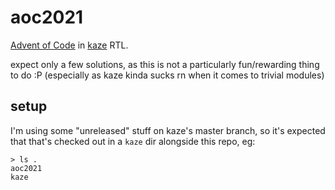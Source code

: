 # aoc2021

[Advent of Code](https://adventofcode.com/) in [kaze](https://github.com/yupferris/kaze) RTL.

expect only a few solutions, as this is not a particularly fun/rewarding thing to do :P (especially as kaze kinda sucks rn when it comes to trivial modules)

## setup

I'm using some "unreleased" stuff on kaze's master branch, so it's expected that that's checked out in a `kaze` dir alongside this repo, eg:

```
> ls .
aoc2021
kaze
```
